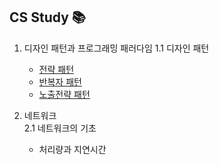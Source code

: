 ## CS Study 📚
1. 디자인 패턴과 프로그래밍 패러다임
   1.1 디자인 패턴
    - [전략 패턴](https://github.com/imkh817/Cs_study/blob/master/src/main/resources/templates/%EB%94%94%EC%9E%90%EC%9D%B8%20%ED%8C%A8%ED%84%B4/%EC%A0%84%EB%9E%B5%ED%8C%A8%ED%84%B4.md)
    - [반복자 패턴](https://github.com/imkh817/Cs_study/blob/master/src/main/resources/templates/%EB%94%94%EC%9E%90%EC%9D%B8%20%ED%8C%A8%ED%84%B4/%EB%B0%98%EB%B3%B5%EC%9E%90%ED%8C%A8%ED%84%B4.md)
    - [노출전략 패턴](https://github.com/imkh817/Cs_study/blob/master/src/main/resources/templates/%EB%94%94%EC%9E%90%EC%9D%B8%20%ED%8C%A8%ED%84%B4/%EB%85%B8%EC%B6%9C%EB%AA%A8%EB%93%88%ED%8C%A8%ED%84%B4.md)

2. 네트워크<br>
   2.1 네트워크의 기초
   - 처리량과 지연시간
